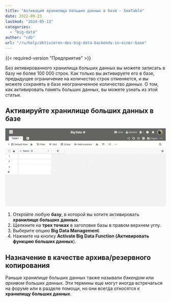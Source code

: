 ```yaml
---
title: "Активация хранилища больших данных в базе - SeaTable"
date: 2022-09-23
lastmod: "2024-05-13"
categories: 
  - "big-data"
author: "cdb"
url: "/ru/help/aktivieren-des-big-data-backends-in-einer-base"
---
```


{{< required-version "Предприятие" >}}

Без активированного хранилища больших данных вы можете записать в базу не более 100 000 строк. Как только вы активируете его в базе, предыдущее ограничение на количество строк отменяется, и вы можете сохранять в базе неограниченное количество данных. О том, как активировать память больших данных, вы можете узнать из этой статьи.

## Активируйте хранилище больших данных в базе

![Чтобы активировать бэкэнд больших данных](images/activate-big-data.gif)

1. Откройте любую **базу**, в которой вы хотите активировать **хранилище больших данных**.
2. Щелкните на **трех точках** в заголовке базы в правом верхнем углу.
3. Выберите опцию **Big Data Management**.
4. Нажмите на кнопку **Activate Big Data Function (Активировать функцию больших данных**).

## Назначение в качестве архива/резервного копирования

Раньше хранилище больших данных также называли _бэкендом_ или _архивом_ _больших данных_. Эти термины еще могут иногда встречаться на форуме или в разделе помощи, но они всегда относятся к **хранилищу больших данных**.
